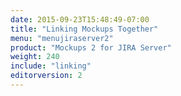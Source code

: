 ```yaml
---
date: 2015-09-23T15:48:49-07:00
title: "Linking Mockups Together"
menu: "menujiraserver2"
product: "Mockups 2 for JIRA Server"
weight: 240
include: "linking"
editorversion: 2
---
```

